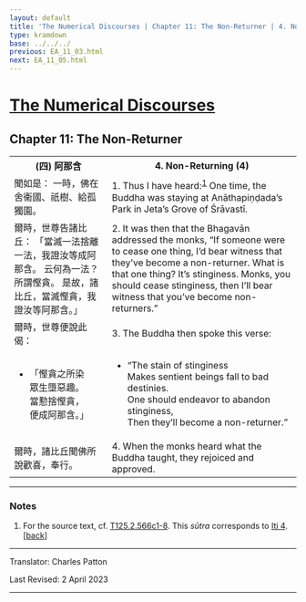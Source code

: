 ```yaml
---
layout: default
title: 'The Numerical Discourses | Chapter 11: The Non-Returner | 4. Non-Returning (4)'
type: kramdown
base: ../../../
previous: EA_11_03.html
next: EA_11_05.html
---
```


<h1><a href='../index.html'>The Numerical Discourses</a></h1>
<h2>Chapter 11: The Non-Returner</h2>

<table class="trans">
  <th class='ch'>(四) 阿那含</th>
  <th class='en'>4. Non-Returning (4)</th>
  <tr>
    <td class='ch' title='T125.2.566c1'>聞如是： 一時，佛在舍衞國、祇樹、給孤獨園。</td>
    <td id='p1'>1. Thus I have heard:<sup id="ref1"><a href="#n1">1</a></sup> One time, the Buddha was staying at Anāthapiṇḍada’s Park in Jeta’s Grove of Śrāvastī.</td>
  </tr>
  <tr>
    <td class='ch' title='T125.2.566c2'>爾時，世尊告諸比丘： 「當滅一法捨離一法，我證汝等成阿那含。 云何為一法？ 所謂慳貪。 是故，諸比丘，當滅慳貪，我證汝等阿那含。」</td>
    <td id='p2'>2. It was then that the Bhagavān addressed the monks, “If someone were to cease one thing, I’d bear witness that they’ve become a non-returner. What is that one thing? It’s stinginess. Monks, you should cease stinginess, then I’ll bear witness that you’ve become non-returners.”</td>
  </tr>
  <tr>
    <td class='ch' title='T125.2.566c5'>爾時，世尊便說此偈：</td>
    <td id='p3'>3. The Buddha then spoke this verse:</td>
  </tr>
<tr>
  <td title='T125.2.566c6'><ul class='verse'>
    <li class='ch'>「慳貪之所染<br/>
    眾生墮惡趣。<br/>
    當懃捨慳貪，<br/>
    便成阿那含。」</li>
  </ul></td>
  <td><ul class='verse'>
    <li>“The stain of stinginess<br/>
    Makes sentient beings fall to bad destinies.<br/>
    One should endeavor to abandon stinginess,<br/>
    Then they’ll become a non-returner.”</li>
  </ul></td>
</tr>
  <tr>
    <td class='ch' title='T125.2.566c8'>爾時，諸比丘聞佛所說歡喜，奉行。</td>
    <td id='p4'>4. When the monks heard what the Buddha taught, they rejoiced and approved.</td>
  </tr>
</table>

<hr/>

<h3 id="notes">Notes</h3>

<ol class="notes-list">
<li id="n1"><p>For the source text, cf. <a href="https://cbetaonline.dila.edu.tw/zh/T02n0125_p0566c01" target="_blank">T125.2.566c1-8</a>. This <em>sūtra</em> corresponds to <a href="https://suttacentral.net/iti4" target="_blank">Iti 4</a>. [<a href="#ref1">back</a>]</p></li>
</ol>
<hr/>

<p class="translator">Translator: Charles Patton</p>
<p class='revised'>Last Revised: 2 April 2023</p>

<hr/>